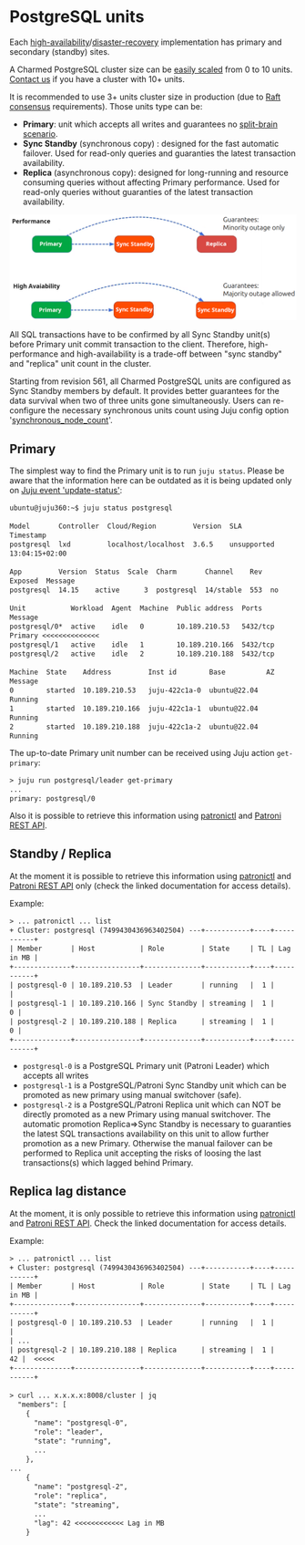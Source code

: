 # PostgreSQL units

Each [high-availability](https://en.wikipedia.org/wiki/High_availability)/[disaster-recovery](https://en.wikipedia.org/wiki/IT_disaster_recovery) implementation has primary and secondary (standby) sites.

A Charmed PostgreSQL cluster size can be [easily scaled](/how-to/scale-replicas) from 0 to 10 units. [Contact us](/reference/contacts) if you have a cluster with 10+ units.

It is recommended to use 3+ units cluster size in production (due to [Raft consensus](https://en.wikipedia.org/wiki/Raft_(algorithm)) requirements). Those units type can be:
  * **Primary**: unit which accepts all writes and guarantees no [split-brain scenario](https://en.wikipedia.org/wiki/Split-brain_(computing)).
  * **Sync Standby** (synchronous copy) : designed for the fast automatic failover. Used for read-only queries and guaranties the latest transaction availability.
  * **Replica** (asynchronous copy): designed for long-running and resource consuming queries without affecting Primary performance. Used for read-only queries without guaranties of the latest transaction availability.

![PostgreSQL Units types|690x253, 100%](unit-types.png)

All SQL transactions have to be confirmed by all Sync Standby unit(s) before Primary unit commit transaction to the client. Therefore, high-performance and high-availability is a trade-off between "sync standby" and "replica" unit count in the cluster.

Starting from revision 561, all Charmed PostgreSQL units are configured as Sync Standby members by default. It provides better guarantees for the data survival when two of three units gone simultaneously. Users can re-configure the necessary synchronous units count using Juju config option '[synchronous_node_count](https://charmhub.io/postgresql/configurations?channel=16/stable)'.

## Primary

The simplest way to find the Primary unit is to run `juju status`. Please be aware that the information here can be outdated as it is being updated only on [Juju event 'update-status'](https://documentation.ubuntu.com/juju/3.6/reference/hook/#update-status):

```text
ubuntu@juju360:~$ juju status postgresql

Model       Controller  Cloud/Region         Version  SLA          Timestamp
postgresql  lxd         localhost/localhost  3.6.5    unsupported  13:04:15+02:00

App         Version  Status  Scale  Charm       Channel    Rev  Exposed  Message
postgresql  14.15    active      3  postgresql  14/stable  553  no       

Unit           Workload  Agent  Machine  Public address  Ports     Message
postgresql/0*  active    idle   0        10.189.210.53   5432/tcp  Primary <<<<<<<<<<<<<<
postgresql/1   active    idle   1        10.189.210.166  5432/tcp  
postgresql/2   active    idle   2        10.189.210.188  5432/tcp  

Machine  State    Address         Inst id        Base          AZ  Message
0        started  10.189.210.53   juju-422c1a-0  ubuntu@22.04      Running
1        started  10.189.210.166  juju-422c1a-1  ubuntu@22.04      Running
2        started  10.189.210.188  juju-422c1a-2  ubuntu@22.04      Running
```

The up-to-date Primary unit number can be received using Juju action `get-primary`:

```text
> juju run postgresql/leader get-primary
...
primary: postgresql/0
```

Also it is possible to retrieve this information using [patronictl](/reference/troubleshooting/cli-helpers) and [Patroni REST API](/reference/troubleshooting/cli-helpers).

## Standby / Replica

At the moment it is possible to retrieve this information using [patronictl](/reference/troubleshooting/cli-helpers) and [Patroni REST API](/reference/troubleshooting/cli-helpers) only (check the linked documentation for access details).

Example:

```text
> ... patronictl ... list
+ Cluster: postgresql (7499430436963402504) ---+-----------+----+-----------+
| Member       | Host           | Role         | State     | TL | Lag in MB |
+--------------+----------------+--------------+-----------+----+-----------+
| postgresql-0 | 10.189.210.53  | Leader       | running   |  1 |           |
| postgresql-1 | 10.189.210.166 | Sync Standby | streaming |  1 |         0 |
| postgresql-2 | 10.189.210.188 | Replica      | streaming |  1 |         0 |
+--------------+----------------+--------------+-----------+----+-----------+
```

* `postgresql-0` is a PostgreSQL Primary unit (Patroni Leader) which accepts all writes
* `postgresql-1` is a PostgreSQL/Patroni Sync Standby unit which can be promoted as new primary using manual switchover (safe).
* `postgresql-2` is a PostgreSQL/Patroni Replica unit which can NOT be directly promoted as a new Primary using manual switchover. The automatic promotion Replica=>Sync Standby is necessary to guaranties the latest SQL transactions availability on this unit to allow further promotion as a new Primary. Otherwise the manual failover can be performed to Replica unit accepting the risks of loosing the last transactions(s) which lagged behind Primary. 

## Replica lag distance

At the moment, it is only possible to retrieve this information using [patronictl](/reference/troubleshooting/cli-helpers) and [Patroni REST API](/reference/troubleshooting/cli-helpers). Check the linked documentation for access details. 

Example:

```text
> ... patronictl ... list
+ Cluster: postgresql (7499430436963402504) ---+-----------+----+-----------+
| Member       | Host           | Role         | State     | TL | Lag in MB |
+--------------+----------------+--------------+-----------+----+-----------+
| postgresql-0 | 10.189.210.53  | Leader       | running   |  1 |           |
| ...
| postgresql-2 | 10.189.210.188 | Replica      | streaming |  1 |        42 |  <<<<<
+--------------+----------------+--------------+-----------+----+-----------+

> curl ... x.x.x.x:8008/cluster | jq
  "members": [
    {
      "name": "postgresql-0",
      "role": "leader",
      "state": "running",
      ...
    },
...
    {
      "name": "postgresql-2",
      "role": "replica",
      "state": "streaming",
      ...
      "lag": 42 <<<<<<<<<<<< Lag in MB
    }
```
